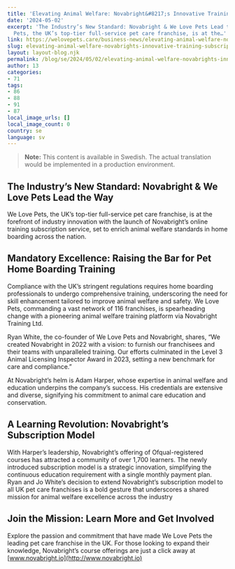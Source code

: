 ```yaml
---
title: 'Elevating Animal Welfare: Novabright&#8217;s Innovative Training Subscription'
date: '2024-05-02'
excerpt: 'The Industry’s New Standard: Novabright & We Love Pets Lead the Way We Love
  Pets, the UK’s top-tier full-service pet care franchise, is at the…'
link: https://welovepets.care/business-news/elevating-animal-welfare-novabrights-innovative-training-subscription/
slug: elevating-animal-welfare-novabrights-innovative-training-subscription
layout: layout-blog.njk
permalink: /blog/se/2024/05/02/elevating-animal-welfare-novabrights-innovative-training-subscription/
author: 13
categories:
- 71
tags:
- 86
- 88
- 91
- 87
local_image_urls: []
local_image_count: 0
country: se
language: sv
---
```




> **Note:** This content is available in Swedish. The actual translation would be implemented in a production environment.

## **The Industry’s New Standard: Novabright & We Love Pets Lead the Way**

We Love Pets, the UK’s top-tier full-service pet care franchise, is at the forefront of industry innovation with the launch of Novabright’s online training subscription service, set to enrich animal welfare standards in home boarding across the nation.

## **Mandatory Excellence: Raising the Bar for Pet Home Boarding Training**

Compliance with the UK’s stringent regulations requires home boarding professionals to undergo comprehensive training, underscoring the need for skill enhancement tailored to improve animal welfare and safety. We Love Pets, commanding a vast network of 116 franchises, is spearheading change with a pioneering animal welfare training platform via Novabright Training Ltd.

Ryan White, the co-founder of We Love Pets and Novabright, shares, “We created Novabright in 2022 with a vision: to furnish our franchisees and their teams with unparalleled training. Our efforts culminated in the Level 3 Animal Licensing Inspector Award in 2023, setting a new benchmark for care and compliance.”

At Novabright’s helm is Adam Harper, whose expertise in animal welfare and education underpins the company’s success. His credentials are extensive and diverse, signifying his commitment to animal care education and conservation.

## **A Learning Revolution: Novabright’s Subscription Model**

With Harper’s leadership, Novabright’s offering of Ofqual-registered courses has attracted a community of over 1,700 learners. The newly introduced subscription model is a strategic innovation, simplifying the continuous education requirement with a single monthly payment plan. Ryan and Jo White’s decision to extend Novabright’s subscription model to all UK pet care franchises is a bold gesture that underscores a shared mission for animal welfare excellence across the industry

## **Join the Mission: Learn More and Get Involved**

Explore the passion and commitment that have made We Love Pets the leading pet care franchise in the UK. For those looking to expand their knowledge, Novabright’s course offerings are just a click away at [www.novabright.io](http://www.novabright.io)